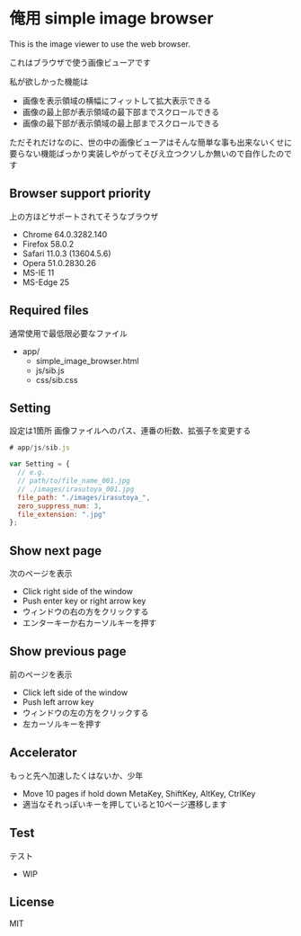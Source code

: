 # 俺用 simple image browser

This is the image viewer to use the web browser.

これはブラウザで使う画像ビューアです

私が欲しかった機能は

- 画像を表示領域の横幅にフィットして拡大表示できる
- 画像の最上部が表示領域の最下部までスクロールできる
- 画像の最下部が表示領域の最上部までスクロールできる

ただそれだけなのに、世の中の画像ビューアはそんな簡単な事も出来ないくせに要らない機能ばっかり実装しやがってそびえ立つクソしか無いので自作したのです

## Browser support priority

上の方ほどサポートされてそうなブラウザ

- Chrome 64.0.3282.140
- Firefox 58.0.2
- Safari 11.0.3 (13604.5.6)
- Opera 51.0.2830.26
- MS-IE 11
- MS-Edge 25

## Required files

通常使用で最低限必要なファイル

- app/
  - simple_image_browser.html
  - js/sib.js
  - css/sib.css

## Setting

設定は1箇所 画像ファイルへのパス、連番の桁数、拡張子を変更する

```js
# app/js/sib.js

var Setting = {
  // e.g.
  // path/to/file_name_001.jpg
  // ./images/irasutoya_001.jpg
  file_path: "./images/irasutoya_",
  zero_suppress_num: 3,
  file_extension: ".jpg"
};
```

## Show next page

次のページを表示

- Click right side of the window
- Push enter key or right arrow key
- ウィンドウの右の方をクリックする
- エンターキーか右カーソルキーを押す

## Show previous page

前のページを表示

- Click left side of the window
- Push left arrow key
- ウィンドウの左の方をクリックする
- 左カーソルキーを押す

## Accelerator

もっと先へ加速したくはないか、少年

- Move 10 pages if hold down MetaKey, ShiftKey, AltKey, CtrlKey
- 適当なそれっぽいキーを押していると10ページ遷移します

## Test

テスト

- WIP

## License

MIT
